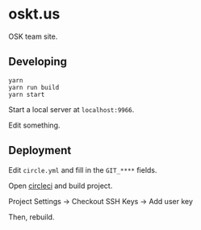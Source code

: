 # oskt.us

OSK team site.

## Developing

```
yarn
yarn run build
yarn start
```

Start a local server at `localhost:9966`.

Edit something.

## Deployment

Edit `circle.yml` and fill in the `GIT_****` fields.

Open [circleci](https://circleci.com) and build project.

Project Settings -> Checkout SSH Keys -> Add user key

Then, rebuild.
